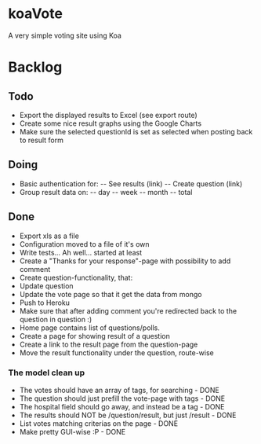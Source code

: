 koaVote
=======

A very simple voting site using Koa

# Backlog

## Todo

- Export the displayed results to Excel (see export route)
- Create some nice result graphs using the Google Charts
- Make sure the selected questionId is set as selected when posting back to result form


## Doing
- Basic authentication for:
-- See results (link)
-- Create question (link)
- Group result data on:
-- day
-- week
-- month
-- total

## Done
- Export xls as a file
- Configuration moved to a file of it's own
- Write tests... Ah well... started at least
- Create a "Thanks for your response"-page with possibility to add comment
- Create question-functionality, that:
- Update question
- Update the vote page so that it get the data from mongo
- Push to Heroku
- Make sure that after adding comment you're redirected back to the question in question :)
- Home page contains list of questions/polls.
- Create a page for showing result of a question
- Create a link to the result page from the question-page
- Move the result functionality under the question, route-wise
### The model clean up
- The votes should have an array of tags, for searching - DONE
- The question should just prefill the vote-page with tags - DONE
- The hospital field should go away, and instead be a tag - DONE
- The results should NOT be /question/result, but just /result - DONE
- List votes matching criterias on the page - DONE
- Make pretty GUI-wise :P - DONE